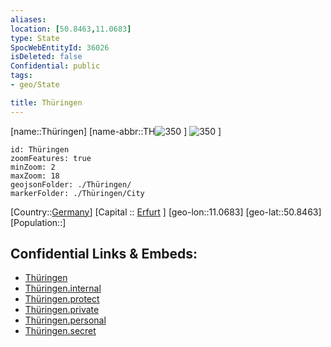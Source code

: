 ```yaml
---
aliases: 
location: [50.8463,11.0683]
type: State
SpocWebEntityId: 36026
isDeleted: false
Confidential: public
tags:
- geo/State

title: Thüringen
---
```


[name::Thüringen]
[name-abbr::TH![350](geo/Continent/Europe/Germany/Germany~East/Th%C3%BCringen/Coat_of_arms_of_Thuringia.svg) ]
![350](geo/Continent/Europe/Germany/Germany~East/Th%C3%BCringen/Flag_of_Thuringia.svg) ]

```leaflet
id: Thüringen
zoomFeatures: true 
minZoom: 2 
maxZoom: 18
geojsonFolder: ./Thüringen/
markerFolder: ./Thüringen/City
```

[Country::[Germany](geo/Continent/Europe/Germany.md)]
[Capital :: [Erfurt](geo/Continent/Europe/Germany/Germany~East/Th%C3%BCringen/City/Erfurt.md) ]
[geo-lon::11.0683]
[geo-lat::50.8463]
[Population::]



## Confidential Links & Embeds: 
- [Thüringen](../../../../../../_public/geo/Continent/Europe/Germany/Germany~East/Th%C3%BCringen.md) 
- [Thüringen.internal](../../../../../../_internal/geo/Continent/Europe/Germany/Germany~East/Th%C3%BCringen.internal.md) 
- [Thüringen.protect](../../../../../../_protect/geo/Continent/Europe/Germany/Germany~East/Th%C3%BCringen.protect.md) 
- [Thüringen.private](../../../../../../_private/geo/Continent/Europe/Germany/Germany~East/Th%C3%BCringen.private.md) 
- [Thüringen.personal](../../../../../../_personal/geo/Continent/Europe/Germany/Germany~East/Th%C3%BCringen.personal.md) 
- [Thüringen.secret](../../../../../../_secret/geo/Continent/Europe/Germany/Germany~East/Th%C3%BCringen.secret.md) 

